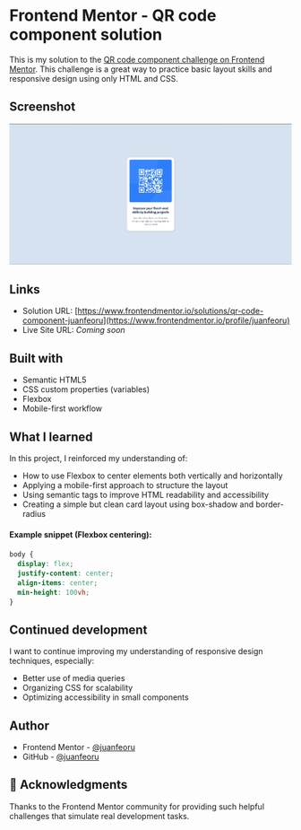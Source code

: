 # Frontend Mentor - QR code component solution

This is my solution to the [QR code component challenge on Frontend Mentor](https://www.frontendmentor.io/challenges/qr-code-component-iux_sIO_H). This challenge is a great way to practice basic layout skills and responsive design using only HTML and CSS.

## Screenshot

![QR Code Component Screenshot](./design/desktop-design.jpg)


## Links

- Solution URL: [https://www.frontendmentor.io/solutions/qr-code-component-juanfeoru](https://www.frontendmentor.io/profile/juanfeoru)  
- Live Site URL: _Coming soon_ 


##  Built with

- Semantic HTML5
- CSS custom properties (variables)
- Flexbox
- Mobile-first workflow

## What I learned

In this project, I reinforced my understanding of:

- How to use Flexbox to center elements both vertically and horizontally
- Applying a mobile-first approach to structure the layout
- Using semantic tags to improve HTML readability and accessibility
- Creating a simple but clean card layout using box-shadow and border-radius

#### Example snippet (Flexbox centering):

```css
body {
  display: flex;
  justify-content: center;
  align-items: center;
  min-height: 100vh;
}
```

##  Continued development

I want to continue improving my understanding of responsive design techniques, especially:
- Better use of media queries
- Organizing CSS for scalability
- Optimizing accessibility in small components

##  Author

- Frontend Mentor - [@juanfeoru](https://www.frontendmentor.io/profile/juanfeoru)
- GitHub - [@juanfeoru](https://github.com/juanfeoru)

## 🙌 Acknowledgments

Thanks to the Frontend Mentor community for providing such helpful challenges that simulate real development tasks.
